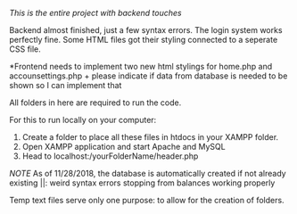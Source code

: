 *This is the entire project with backend touches*

Backend almost finished, just a few syntax errors. The login system works perfectly fine. Some HTML files got their styling connected to a  seperate CSS file.

*Frontend needs to implement two new html stylings for home.php and accounsettings.php
    + please indicate if data from database is needed to be shown so I can implement that

All folders in here are required to run the code. 

For this to run locally on your computer: 

1) Create a folder to place all these files in htdocs in your XAMPP folder. 
2) Open XAMPP application and start Apache and MySQL
3) Head to localhost:/yourFolderName/header.php

*NOTE*
As of 11/28/2018, the database is automatically created if not already existing ||: weird syntax errors stopping from balances working properly

Temp text files serve only one purpose: to allow for the creation of folders.

